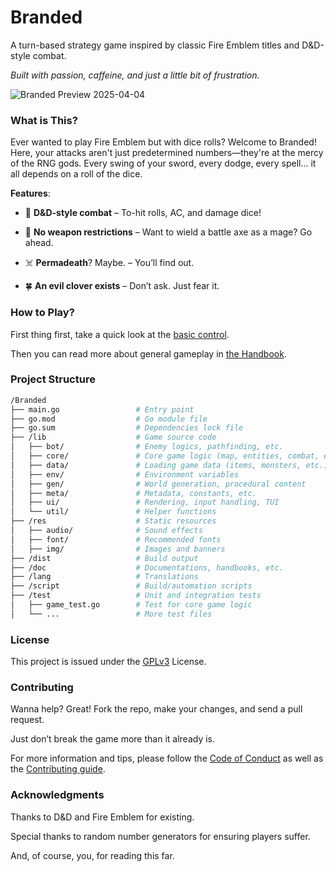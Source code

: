 # Branded

A turn-based strategy game inspired by classic Fire Emblem titles and D&D-style combat.

_Built with passion, caffeine, and just a little bit of frustration._

![Branded Preview 2025-04-04](https://i.imgur.com/MXYJD2x.png)

### What is This?

Ever wanted to play Fire Emblem but with dice rolls? Welcome to Branded! Here, your attacks aren't just predetermined numbers—they're at the mercy of the RNG gods. Every swing of your sword, every dodge, every spell... it all depends on a roll of the dice.

**Features**:

- 🎲 **D&D-style combat** – To-hit rolls, AC, and damage dice!

- 🏹 **No weapon restrictions** – Want to wield a battle axe as a mage? Go ahead.

- ☠️ **Permadeath**? Maybe. – You’ll find out.

- 🍀 **An evil clover exists** – Don’t ask. Just fear it.

### How to Play?

First thing first, take a quick look at the [basic control](doc/CONTROL.md).

Then you can read more about general gameplay in [the Handbook](doc/HANDBOOK.md).

### Project Structure

```sh
/Branded
├── main.go                 # Entry point
├── go.mod                  # Go module file
├── go.sum                  # Dependencies lock file
├── /lib                    # Game source code
│   ├── bot/                # Enemy logics, pathfinding, etc.
│   ├── core/               # Core game logic (map, entities, combat, etc.)
│   ├── data/               # Loading game data (items, monsters, etc.)
│   ├── env/                # Environment variables
│   ├── gen/                # World generation, procedural content
│   ├── meta/               # Metadata, constants, etc.
│   ├── ui/                 # Rendering, input handling, TUI
│   └── util/               # Helper functions
├── /res                    # Static resources
│   ├── audio/              # Sound effects
│   ├── font/               # Recommended fonts
│   ├── img/                # Images and banners
├── /dist                   # Build output
├── /doc                    # Documentations, handbooks, etc.
├── /lang                   # Translations
├── /script                 # Build/automation scripts
├── /test                   # Unit and integration tests
│   ├── game_test.go        # Test for core game logic
│   └── ...                 # More test files
```

### License

This project is issued under the [GPLv3](LICENSE) License.

### Contributing

Wanna help? Great! Fork the repo, make your changes, and send a pull request.

Just don’t break the game more than it already is.

For more information and tips, please follow the [Code of Conduct](CODE_OF_CONDUCT.md) as well as the [Contributing guide](doc/CONTRIBUTING.md).

### Acknowledgments

Thanks to D&D and Fire Emblem for existing.

Special thanks to random number generators for ensuring players suffer.

And, of course, you, for reading this far.
